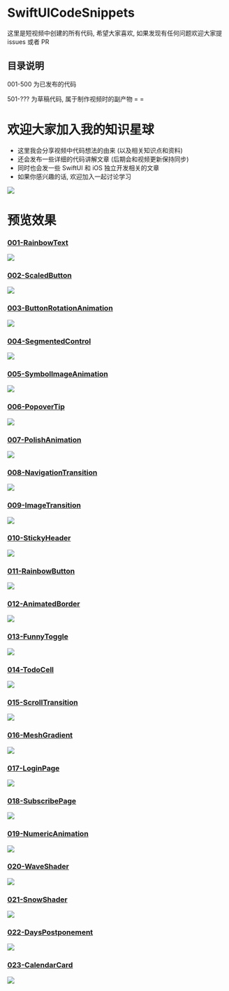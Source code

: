 # SwiftUICodeSnippets
这里是短视频中创建的所有代码, 希望大家喜欢, 如果发现有任何问题欢迎大家提 issues 或者 PR

## 目录说明
001-500 为已发布的代码

501-??? 为草稿代码, 属于制作视频时的副产物 = =

# 欢迎大家加入我的知识星球
- 这里我会分享视频中代码想法的由来 (以及相关知识点和资料)
- 还会发布一些详细的代码讲解文章 (后期会和视频更新保持同步)
- 同时也会发一些 SwiftUI 和 iOS 独立开发相关的文章
- 如果你感兴趣的话, 欢迎加入一起讨论学习

<img src="Sponsorship/51111854458284T4.JPG">

# 预览效果

### [001-RainbowText](/SwiftUICodeSnippets/001-RainbowText)
<img src="Gifs/001.gif"/>

### [002-ScaledButton](/SwiftUICodeSnippets/002-ScaledButton)
<img src="Gifs/002.gif"/>

### [003-ButtonRotationAnimation](/SwiftUICodeSnippets/003-ButtonRotationAnimation)
<img src="Gifs/003.gif"/>

### [004-SegmentedControl](/SwiftUICodeSnippets/004-SegmentedControl)
<img src="Gifs/004.gif"/>

### [005-SymbolImageAnimation](/SwiftUICodeSnippets/005-SymbolImageAnimation)
<img src="Gifs/005.gif"/>

### [006-PopoverTip](/SwiftUICodeSnippets/006-PopoverTip)
<img src="Gifs/006.gif"/>

### [007-PolishAnimation](/SwiftUICodeSnippets/007-PolishAnimation)
<img src="Gifs/007.gif"/>

### [008-NavigationTransition](/SwiftUICodeSnippets/008-NavigationTransition)
<img src="Gifs/008.gif"/>

### [009-ImageTransition](/SwiftUICodeSnippets/009-ImageTransition)
<img src="Gifs/009.gif"/>

### [010-StickyHeader](/SwiftUICodeSnippets/010-StickyHeader)
<img src="Gifs/010.gif"/>

### [011-RainbowButton](/SwiftUICodeSnippets/011-RainbowButton)
<img src="Gifs/011.gif"/>

### [012-AnimatedBorder](/SwiftUICodeSnippets/012-AnimatedBorder)
<img src="Gifs/012.gif"/>

### [013-FunnyToggle](/SwiftUICodeSnippets/013-FunnyToggle)
<img src="Gifs/013.gif"/>

### [014-TodoCell](/SwiftUICodeSnippets/014-TodoCell)
<img src="Gifs/014.gif"/>

### [015-ScrollTransition](/SwiftUICodeSnippets/015-ScrollTransition)
<img src="Gifs/015.gif"/>

### [016-MeshGradient](/SwiftUICodeSnippets/016-MeshGradient)
<img src="Gifs/016.gif"/>

### [017-LoginPage](/SwiftUICodeSnippets/017-LoginPage)
<img src="Gifs/017.gif"/>

### [018-SubscribePage](/SwiftUICodeSnippets/018-SubscribePage)
<img src="Gifs/018.gif"/>

### [019-NumericAnimation](/SwiftUICodeSnippets/019-NumericAnimation)
<img src="Gifs/019.gif"/>

### [020-WaveShader](/SwiftUICodeSnippets/020-WaveShader)
<img src="Gifs/020.gif"/>

### [021-SnowShader](/SwiftUICodeSnippets/021-SnowShader)
<img src="Gifs/021.gif"/>

### [022-DaysPostponement](/SwiftUICodeSnippets/022-DaysPostponement)
<img src="Gifs/022.gif"/>

### [023-CalendarCard](/SwiftUICodeSnippets/023-CalendarCard)
<img src="Gifs/023.gif"/>
